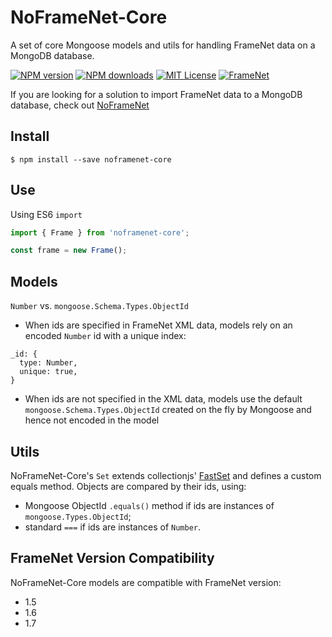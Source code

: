 # NoFrameNet-Core
A set of core Mongoose models and utils for handling FrameNet data on a MongoDB database.

[![NPM version][npm-version-image]][npm-url]
[![NPM downloads][npm-downloads-image]][npm-url]
[![MIT License][license-image]][license-url]
[![FrameNet][framenet-image]][framenet-url]

If you are looking for a solution to import FrameNet data to a MongoDB database, check out [NoFrameNet](https://github.com/akb89/noframenet)

## Install
```shell
$ npm install --save noframenet-core
```

## Use
Using ES6 `import`
```javascript
import { Frame } from 'noframenet-core';

const frame = new Frame();
```
## Models
`Number` vs. `mongoose.Schema.Types.ObjectId`

- When ids are specified in FrameNet XML data, models rely on an encoded `Number` id with a unique index:
```
_id: {
  type: Number,
  unique: true,
}
```
- When ids are not specified in the XML data, models use the default `mongoose.Schema.Types.ObjectId` created on the fly by Mongoose and hence not encoded in the model

## Utils
NoFrameNet-Core's `Set` extends collectionjs' [FastSet](http://www.collectionsjs.com/fast-set) and defines a custom equals method. Objects are compared by their ids, using:
- Mongoose ObjectId `.equals()` method if ids are instances of `mongoose.Types.ObjectId`;
- standard `===` if ids are instances of `Number`.


[npm-version-image]:https://img.shields.io/npm/v/noframenet-core.svg?style=flat-square

[npm-downloads-image]:https://img.shields.io/npm/dt/noframenet-core.svg?style=flat-square

[npm-url]:https://www.npmjs.com/package/noframenet-core

[framenet-image]:https://img.shields.io/badge/FrameNet-%3E%3D1.5-blue.svg?style=flat-square
[framenet-url]:https://framenet.icsi.berkeley.edu/fndrupal
[license-image]:http://img.shields.io/badge/license-MIT-000000.svg?style=flat-square
[license-url]:LICENSE.txt

## FrameNet Version Compatibility
NoFrameNet-Core models are compatible with FrameNet version:
- 1.5
- 1.6
- 1.7
